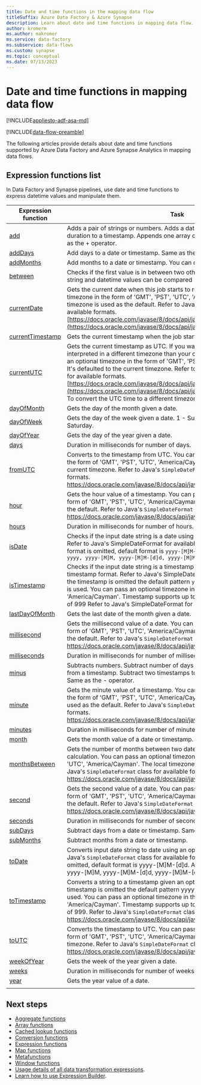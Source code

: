 ```yaml
---
title: Date and time functions in the mapping data flow
titleSuffix: Azure Data Factory & Azure Synapse
description: Learn about date and time functions in mapping data flow.
author: kromerm
ms.author: makromer
ms.service: data-factory
ms.subservice: data-flows
ms.custom: synapse
ms.topic: conceptual
ms.date: 07/13/2023
---
```


# Date and time functions in mapping data flow

[!INCLUDE[appliesto-adf-asa-md](includes/appliesto-adf-asa-md.md)]

[!INCLUDE[data-flow-preamble](includes/data-flow-preamble.md)]

The following articles provide details about date and time functions supported by Azure Data Factory and Azure Synapse Analytics in mapping data flows.

## Expression functions list

In Data Factory and Synapse pipelines, use date and time functions to express datetime values and manipulate them.

| Expression function | Task |
|-----|-----|
| [add](data-flow-expressions-usage.md#add) | Adds a pair of strings or numbers. Adds a date to a number of days. Adds a duration to a timestamp. Appends one array of similar type to another. Same as the + operator.  |
| [addDays](data-flow-expressions-usage.md#addDays) | Add days to a date or timestamp. Same as the + operator for date.  |
| [addMonths](data-flow-expressions-usage.md#addMonths) | Add months to a date or timestamp. You can optionally pass a timezone.  |
| [between](data-flow-expressions-usage.md#between) | Checks if the first value is in between two other values inclusively. Numeric, string and datetime values can be compared  |
| [currentDate](data-flow-expressions-usage.md#currentDate) | Gets the current date when this job starts to run. You can pass an optional timezone in the form of 'GMT', 'PST', 'UTC', 'America/Cayman'. The local timezone is used as the default. Refer to Java's `SimpleDateFormat` class for available formats. [https://docs.oracle.com/javase/8/docs/api/java/text/SimpleDateFormat.html](https://docs.oracle.com/javase/8/docs/api/java/text/SimpleDateFormat.html). |
| [currentTimestamp](data-flow-expressions-usage.md#currentTimestamp) | Gets the current timestamp when the job starts to run with local time zone.  |
| [currentUTC](data-flow-expressions-usage.md#currentUTC) | Gets the current timestamp as UTC. If you want your current time to be interpreted in a different timezone than your cluster time zone, you can pass an optional timezone in the form of 'GMT', 'PST', 'UTC', or 'America/Cayman'. It's defaulted to the current timezone. Refer to Java's `SimpleDateFormat` class for available formats. [https://docs.oracle.com/javase/8/docs/api/java/text/SimpleDateFormat.html](https://docs.oracle.com/javase/8/docs/api/java/text/SimpleDateFormat.html). To convert the UTC time to a different timezone, use `fromUTC()`.  |
| [dayOfMonth](data-flow-expressions-usage.md#dayOfMonth) | Gets the day of the month given a date.  |
| [dayOfWeek](data-flow-expressions-usage.md#dayOfWeek) | Gets the day of the week given a date. 1 - Sunday, 2 - Monday ..., 7 - Saturday.  |
| [dayOfYear](data-flow-expressions-usage.md#dayOfYear) | Gets the day of the year given a date.  |
| [days](data-flow-expressions-usage.md#days) | Duration in milliseconds for number of days.  |
| [fromUTC](data-flow-expressions-usage.md#fromUTC) | Converts to the timestamp from UTC. You can optionally pass the timezone in the form of 'GMT', 'PST', 'UTC', 'America/Cayman'. It's defaulted to the current timezone. Refer to Java's `SimpleDateFormat` class for available formats. https://docs.oracle.com/javase/8/docs/api/java/text/SimpleDateFormat.html.  |
| [hour](data-flow-expressions-usage.md#hour) | Gets the hour value of a timestamp. You can pass an optional timezone in the form of 'GMT', 'PST', 'UTC', 'America/Cayman'. The local timezone is used as the default. Refer to Java's `SimpleDateFormat` class for available formats. https://docs.oracle.com/javase/8/docs/api/java/text/SimpleDateFormat.html.  |
| [hours](data-flow-expressions-usage.md#hours) | Duration in milliseconds for number of hours.  |
| [isDate](data-flow-expressions-usage.md#isDate) | Checks if the input date string is a date using an optional input date format. Refer to Java's SimpleDateFormat for available formats. If the input date format is omitted, default format is ``yyyy-[M]M-[d]d``. Accepted formats are ``[ yyyy, yyyy-[M]M, yyyy-[M]M-[d]d, yyyy-[M]M-[d]dT* ]``|
| [isTimestamp](data-flow-expressions-usage.md#isTimestamp) | Checks if the input date string is a timestamp using an optional input timestamp format. Refer to Java's SimpleDateFormat for available formats. If the timestamp is omitted the default pattern ``yyyy-[M]M-[d]d hh:mm:ss[.f...]`` is used. You can pass an optional timezone in the form of 'GMT', 'PST', 'UTC', 'America/Cayman'. Timestamp supports up to millisecond accuracy with value of 999 Refer to Java's SimpleDateFormat for available formats.|
| [lastDayOfMonth](data-flow-expressions-usage.md#lastDayOfMonth) | Gets the last date of the month given a date.  |
| [millisecond](data-flow-expressions-usage.md#millisecond) | Gets the millisecond value of a date. You can pass an optional timezone in the form of 'GMT', 'PST', 'UTC', 'America/Cayman'. The local timezone is used as the default. Refer to Java's `SimpleDateFormat` class for available formats. https://docs.oracle.com/javase/8/docs/api/java/text/SimpleDateFormat.html.  |
| [milliseconds](data-flow-expressions-usage.md#milliseconds) | Duration in milliseconds for number of milliseconds.  |
| [minus](data-flow-expressions-usage.md#minus) | Subtracts numbers. Subtract number of days from a date. Subtract duration from a timestamp. Subtract two timestamps to get difference in milliseconds. Same as the - operator.  |
| [minute](data-flow-expressions-usage.md#minute) | Gets the minute value of a timestamp. You can pass an optional timezone in the form of 'GMT', 'PST', 'UTC', 'America/Cayman'. The local timezone is used as the default. Refer to Java's `SimpleDateFormat` class for available formats. https://docs.oracle.com/javase/8/docs/api/java/text/SimpleDateFormat.html.  |
| [minutes](data-flow-expressions-usage.md#minutes) | Duration in milliseconds for number of minutes.  |
| [month](data-flow-expressions-usage.md#month) | Gets the month value of a date or timestamp.  |
| [monthsBetween](data-flow-expressions-usage.md#monthsBetween) | Gets the number of months between two dates. You can round off the calculation. You can pass an optional timezone in the form of 'GMT', 'PST', 'UTC', 'America/Cayman'. The local timezone is used as the default. Refer to Java's `SimpleDateFormat` class for available formats. https://docs.oracle.com/javase/8/docs/api/java/text/SimpleDateFormat.html.  |
| [second](data-flow-expressions-usage.md#second) | Gets the second value of a date. You can pass an optional timezone in the form of 'GMT', 'PST', 'UTC', 'America/Cayman'. The local timezone is used as the default. Refer to Java's `SimpleDateFormat` class for available formats. https://docs.oracle.com/javase/8/docs/api/java/text/SimpleDateFormat.html.  |
| [seconds](data-flow-expressions-usage.md#seconds) | Duration in milliseconds for number of seconds.  |
| [subDays](data-flow-expressions-usage.md#subDays) | Subtract days from a date or timestamp. Same as the - operator for date.  |
| [subMonths](data-flow-expressions-usage.md#subMonths) | Subtract months from a date or timestamp.  |
| [toDate](data-flow-expressions-usage.md#toDate) | Converts input date string to date using an optional input date format. Refer to Java's `SimpleDateFormat` class for available formats. If the input date format is omitted, default format is yyyy-[M]M-[d]d. Accepted formats are :[ yyyy, yyyy-[M]M, yyyy-[M]M-[d]d, yyyy-[M]M-[d]dT* ].  |
| [toTimestamp](data-flow-expressions-usage.md#toTimestamp) | Converts a string to a timestamp given an optional timestamp format. If the timestamp is omitted the default pattern yyyy-[M]M-[d]d hh:mm:ss[.f...] is used. You can pass an optional timezone in the form of 'GMT', 'PST', 'UTC', 'America/Cayman'. Timestamp supports up to millisecond accuracy with value of 999. Refer to Java's `SimpleDateFormat` class for available formats. https://docs.oracle.com/javase/8/docs/api/java/text/SimpleDateFormat.html.  |
| [toUTC](data-flow-expressions-usage.md#toUTC) | Converts the timestamp to UTC. You can pass an optional timezone in the form of 'GMT', 'PST', 'UTC', 'America/Cayman'. It is defaulted to the current timezone. Refer to Java's `SimpleDateFormat` class for available formats. https://docs.oracle.com/javase/8/docs/api/java/text/SimpleDateFormat.html.  |
| [weekOfYear](data-flow-expressions-usage.md#weekOfYear) | Gets the week of the year given a date.  |
| [weeks](data-flow-expressions-usage.md#weeks) | Duration in milliseconds for number of weeks.  |
| [year](data-flow-expressions-usage.md#year) | Gets the year value of a date.  |
|||

## Next steps

- [Aggregate functions](data-flow-aggregate-functions.md)
- [Array functions](data-flow-array-functions.md)
- [Cached lookup functions](data-flow-cached-lookup-functions.md)
- [Conversion functions](data-flow-conversion-functions.md)
- [Expression functions](data-flow-expression-functions.md)
- [Map functions](data-flow-map-functions.md)
- [Metafunctions](data-flow-metafunctions.md)
- [Window functions](data-flow-window-functions.md)
- [Usage details of all data transformation expressions](data-flow-expressions-usage.md).
- [Learn how to use Expression Builder](concepts-data-flow-expression-builder.md).